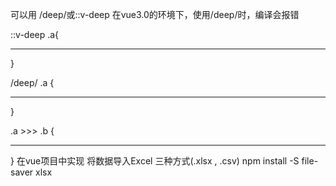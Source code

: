 

可以用 /deep/或::v-deep
在vue3.0的环境下，使用/deep/时，编译会报错

::v-deep .a{
 ***
}

/deep/ .a {
 ***
}

.a >>> .b {
 ***
}
在vue项目中实现 将数据导入Excel 三种方式(.xlsx , .csv)
npm install -S file-saver xlsx